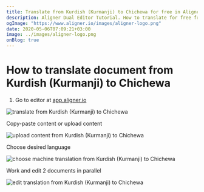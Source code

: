```yaml
---
title: Translate from Kurdish (Kurmanji) to Chichewa for free in Aligner Editor
description: Aligner Dual Editor Tutorial. How to translate for free from Kurdish (Kurmanji) to Chichewa. Aligner is multilingual document management platform. 
ogImage: "https://www.aligner.io/images/aligner-logo.png"
date: 2020-05-06T07:09:21+03:00
image: ../images/aligner-logo.png
onBlog: true
---
```


# How to translate document from Kurdish (Kurmanji) to Chichewa

1. Go to editor at [app.aligner.io](https://app.aligner.io "Aligner App web page")

![translate from Kurdish (Kurmanji) to Chichewa](../aligner-blank-editor.png "translate from Kurdish (Kurmanji) to Chichewa")

Copy-paste content or upload content

![upload content from Kurdish (Kurmanji) to Chichewa](../aligner-uploaded-document.png "upload content from Kurdish (Kurmanji) to Chichewa")

Choose desired language

![choose machine translation from Kurdish (Kurmanji) to Chichewa](../aligner-language-dropdown.png "choose machine translation from Kurdish (Kurmanji) to Chichewa")

Work and edit 2 documents in parallel

![edit translation from Kurdish (Kurmanji) to Chichewa](../aligner-double-sitded-editor.png "edit translation from Kurdish (Kurmanji) to Chichewa")

